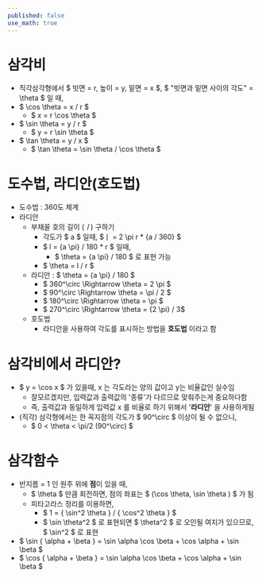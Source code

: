 ```yaml
---
published: false
use_math: true
---
```

# 삼각비
- 직각삼각형에서 $ 빗면 = r, 높이 = y, 밑면 = x $, $ "빗면과 밑면 사이의 각도" = \theta $  일 때,
- $ \cos \theta = x / r $
  - $ x = r \cos \theta $
- $ \sin \theta = y / r $
  - $ y = r \sin \theta $
- $ \tan \theta = y / x $
  - $ \tan \theta = \sin \theta / \cos \theta $
  
# 도수법, 라디안(호도법)
- 도수법 : 360도 체계
- 라디안
  - 부채꼴 호의 길이 ($ㅣ$) 구하기
    - 각도가 $ a $ 일때, $ㅣ = 2 \pi r * {a / 360} $
    - $ l = {a \pi} / 180 * r $ 일때, 
      - $ \theta = {a \pi} / 180 $ 로 표현 가능
    - $ \theta = l / r $ 
  - 라디안 : $ \theta = {a \pi} / 180 $
    - $ 360^\circ \Rightarrow \theta = 2 \pi $
    - $ 90^\circ \Rightarrow \theta = \pi / 2 $
    - $ 180^\circ \Rightarrow \theta = \pi $
    - $ 270^\circ \Rightarrow \theta = {2 \pi} / 3$
  - 호도법     
    - 라디안을 사용하여 각도를 표시하는 방법을 **호도법** 이라고 함
    
# 삼각비에서 라디안?
- $ y = \cos x $ 가 있을때, x 는 각도라는 양의 값이고 y는 비율값인 실수임
  - 잘모르겠지만, 입력값과 출력값의 '종류'가 다르므로 맞춰주는게 중요하다함
  - 즉, 출력값과 동일하게 입력값 x 를 비율로 하기 위해서 '**라디안**' 을 사용하게됨
- (직각) 삼각형에서는 한 꼭지점의 각도가 $ 90^\circ $ 이상이 될 수 없으니,
  - $ 0 < \theta < \pi/2 (90^\circ) $
    
# 삼각함수
- 반지름 = 1 인 원주 위에 **점**이 있을 때,
  - $ \theta $ 만큼 회전하면, 점의 좌표는 $ (\cos \theta, \sin \theta ) $ 가 됨
  - 피타고라스 정리를 이용하면,
    - $ 1 = { \sin^2 \theta } / { \cos^2 \theta } $ 
    - $ \sin \theta^2 $ 로 표현되면 $ \theta^2 $ 로 오인될 여지가 있으므로, $ \sin^2 $ 로 표현
- $ \sin { \alpha + \beta } = \sin \alpha \cos \beta + \cos \alpha + \sin \beta  $
- $ \cos { \alpha + \beta } = \sin \alpha \cos \beta + \cos \alpha + \sin \beta  $  
  



